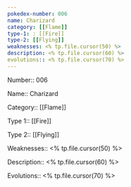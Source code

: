```yaml
---
pokedex-number: 006
name: Charizard
category: [[Flame]]
type-1: : [[Fire]]
type-2: [[Flying]]
weaknesses: <% tp.file.cursor(50) %>
description: <% tp.file.cursor(60) %>
evolutions:: <% tp.file.cursor(70) %>
---
```




Number:: 006

Name:: Charizard

Category:: [[Flame]]

Type 1:: [[Fire]]

Type 2:: [[Flying]]

Weaknesses:: <% tp.file.cursor(50) %>

Description:: <% tp.file.cursor(60) %>

Evolutions:: <% tp.file.cursor(70) %>